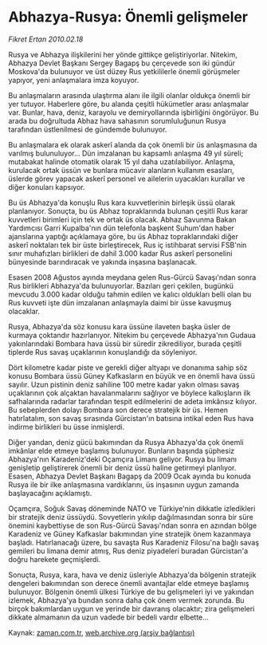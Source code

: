 # Abhazya-Rusya: Önemli gelişmeler

*Fikret Ertan 2010.02.18*

<tr><td class="metin" colspan="2" style="padding-top: 20px; padding-left: 5px; ">Rusya ve Abhazya ilişkilerini her yönde gittikçe geliştiriyorlar. Nitekim, Abhazya Devlet Başkanı Sergey Bagapş bu çerçevede son iki gündür Moskova'da bulunuyor ve üst düzey Rus yetkililerle önemli görüşmeler yapıyor, yeni anlaşmalara imza koyuyor.</td></tr><tr><td class="metin" colspan="2" style="padding-top: 20px; padding-left: 5px; "><p> Bu anlaşmaların arasında ulaştırma alanı ile ilgili olanlar oldukça önemli bir yer tutuyor. Haberlere göre, bu alanda çeşitli hükümetler arası anlaşmalar var. Bunlar, hava, deniz, karayolu ve demiryollarında işbirliğini öngörüyor. Bu arada bu doğrultuda Abhaz hava sahasının sorumluluğunun Rusya tarafından üstlenilmesi de gündemde bulunuyor.
<p> Bu anlaşmalara ek olarak askerî alanda da çok önemli bir üs anlaşmasına da varılmış bulunuluyor... Dün imzalanan bu kapsamlı anlaşma 49 yıl süreli; mutabakat halinde otomatik olarak 15 yıl daha uzatılabiliyor. Anlaşma, kurulacak ortak üssün ve bunlara mücavir alanların kullanım esasları, üslerde görev yapacak askerî personel ve ailelerin uyacakları kurallar ve diğer konuları kapsıyor.
<p> Bu üs Abhazya'da konuşlu Rus kara kuvvetlerinin birleşik üssü olarak planlanıyor. Sonuçta, bu üs Abhaz topraklarında bulunan çeşitli Rus karar kuvvetleri birimleri için tek ve ortak üs olacak. Abhaz Savunma Bakan Yardımcısı Garri Kupalba'nın dün telefonla başkent Suhum'dan haber ajanslarına yaptığı açıklamaya göre, bu üs Abhaz topraklarındaki diğer askerî noktaları tek bir üste birleştirecek, Rus iç istihbarat servisi FSB'nin sınır muhafızları birlikleri de dahil 3.000 kadar Rus askerî personelini bünyesinde barındıracak ve yakında inşasına başlanacak.
<p> Esasen 2008 Ağustos ayında meydana gelen Rus-Gürcü Savaşı'ndan sonra Rus birlikleri Abhazya'da bulunuyorlar. Bazıları geri çekilen, bugünkü mevcudu 3.000 kadar olduğu tahmin edilen ve kalıcı oldukları belli olan bu Rus kuvveti işte dün imzalanan anlaşmayla daimi bir üsse kavuşmuş olacaklar.
<p> Rusya, Abhazya'da söz konusu kara üssüne ilaveten başka üsler de kurmaya çoktandır hazırlanıyor. Nitekim bu çerçevede Abhazya'nın Gudaua yakınlarındaki Bombara hava üssü bir süredir zikrediliyor, burada çeşitli tiplerde Rus savaş uçaklarının konuşlandığı da söyleniyor.
<p> Dört kilometre kadar piste ve gerekli diğer altyapı ve donanıma sahip söz konusu Bombara üssü Güney Kafkasların en büyük ve en önemli hava üssü sayılır. Uzun pistinin deniz sahiline 100 metre kadar yakın olması savaş uçaklarının çok alçaktan havalanmalarını sağlıyor ve böylece kalkışların ilk safhalarında radarlar tarafından tespit edilmelerini de adeta imkânsız kılıyor. Bu sebeplerden dolayı Bombara son derece stratejik bir üs. Hemen hatırlatalım, son savaş sırasında Gürcistan'ın batısına intikal eden Rus hava indirme birlikleri bu üsse inmişlerdi.
<p> Diğer yandan, deniz gücü bakımından da Rusya Abhazya'da çok önemli imkânlar elde etmeye başlamış bulunuyor. Bunların başında şüphesiz Abhazya'nın Karadeniz'deki Oçamçıra Limanı geliyor. Rusya bu limanı genişletip geliştirerek önemli bir deniz üssü haline getirmeyi planlıyor. Esasen, Abhazya Devlet Başkanı Bagapş da 2009 Ocak ayında bu konuda Rusya ile bir ilke anlaşmasına vardıklarını, üs inşasının uygun zamanda başlayacağını açıklamıştı.
<p> Oçamçıra, Soğuk Savaş döneminde NATO ve Türkiye'nin dikkatle izledikleri bir stratejik deniz üssüydü. Sovyetlerin yıkılıp dağılmasından sonra bir süre önemini kaybettiyse de son Rus-Gürcü Savaşı'ndan sonra en azından bölge Karadeniz ve Güney Kafkaslar bakımından yine stratejik önem kazanmaya başladı. Hatırlanacağı üzere, bu savaşta Rus Karadeniz Filosu'na bağlı savaş gemileri bu limana demir atmış, Rus deniz piyadeleri buradan Gürcistan'a doğru harekete geçmişlerdi.
<p> Sonuçta, Rusya, kara, hava ve deniz üsleriyle Abhazya'da bölgenin stratejik dengeleri bakımından son derece önemli avantajlar elde etmeye başlamış bulunuyor. Bölgenin önemli ülkesi Türkiye de bu gelişmeleri iyi ve yakından izlemek, Abhazya'ya bundan sonra daha çok önem vermek zorunda. Bu birçok bakımlardan uygun ve yerinde bir davranış olacaktır; zira gelişmeleri dikkate almamanın da uzun vadede bir bedeli vardır elbette...<br/></p></p></p></p></p></p></p></p></p></td></tr>

Kaynak: [zaman.com.tr](http://zaman.com.tr/yazar.do?yazino=952815), [web.archive.org (arşiv bağlantısı)](http://web.archive.org/web/20100314210246/http://www.zaman.com.tr:80/yazar.do?yazino=952815)
